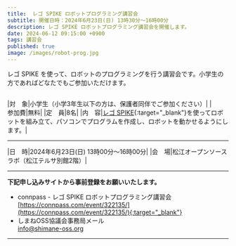 ```yaml
---
title:  レゴ SPIKE ロボットプログラミング講習会
subtitle: 開催日時：2024年6月23日(日) 13時30分～16時00分 
description: レゴ SPIKE ロボットプログラミング講習会を開催します。
date: 2024-06-12 09:15:00 +0900
tags: 講習会
published: true
image: /images/robot-prog.jpg
--- 
```


レゴ SPIKE を使って、ロボットのプログラミングを行う講習会です。小学生の方であればどなたでもご参加いただけます。  

<img srcset="/images/robot-prog.jpg">

|<nobr>対　象</nobr>|小学生（小学3年生以下の方は、保護者同伴でご参加ください）|
|<nobr>参加費</nobr>|無料|
|<nobr>定　員</nobr>|8名|
|<nobr>内　容</nobr>|[レゴ SPIKE](https://afrel.co.jp/product/spike/){:target="_blank"}を使ってロボットを組み立て、パソコンでプログラムを作成し、ロボットを動かせるようにします。|

---

|<nobr>日　時</nobr>|2024年6月23日(日) 13時00分～16時00分|
|<nobr>会　場</nobr>|松江オープンソースラボ（松江テルサ別館2階）|

---

__下記申し込みサイトから事前登録をお願いいたします。__  

- connpass - レゴ SPIKE ロボットプログラミング講習会  
[https://connpass.com/event/322135/](https://connpass.com/event/322135/){:target="_blank"}  
- しまねOSS協議会事務局メール  
[info@shimane-oss.org](mailto:info@shimane-oss.org)  

---
